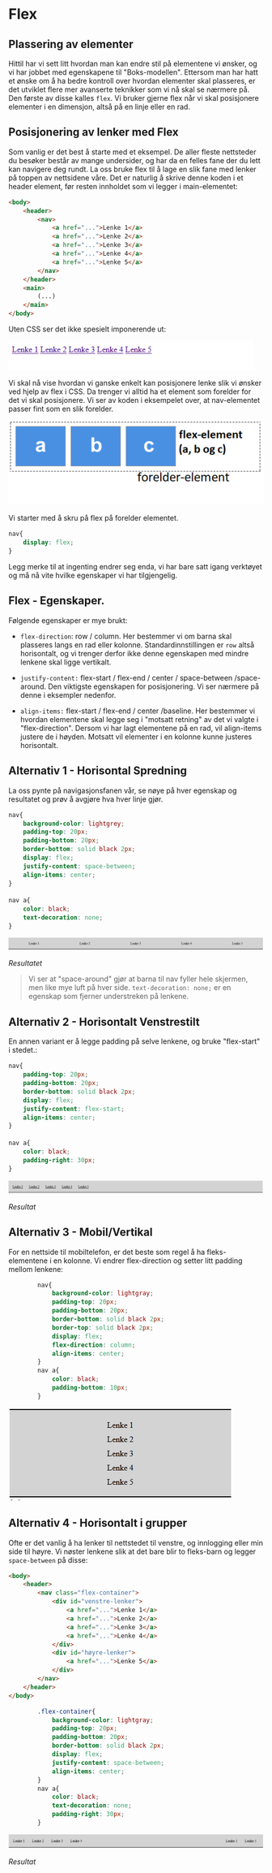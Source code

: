 # Flex

## Plassering av elementer

Hittil har vi sett litt hvordan man kan endre stil på elementene vi ønsker, og vi har jobbet med egenskapene til "Boks-modellen". Ettersom man har hatt et ønske om å ha bedre kontroll over hvordan elementer skal plasseres, er det utviklet flere mer avanserte teknikker som vi nå skal se nærmere på. Den første av disse kalles `flex`. Vi bruker gjerne flex når vi skal posisjonere elementer i en dimensjon, altså på en linje eller en rad. 


## Posisjonering av lenker med Flex

Som vanlig er det best å starte med et eksempel. De aller fleste nettsteder du besøker består av mange undersider, og har da en felles fane der du lett kan navigere deg rundt. La oss bruke flex til å lage en slik fane med lenker på toppen av nettsidene våre. Det er naturlig å skrive denne koden i et header element, før resten innholdet som vi legger i main-elementet:

```HTML
<body>
    <header>
        <nav>
            <a href="...">Lenke 1</a>
            <a href="...">Lenke 2</a>
            <a href="...">Lenke 3</a>
            <a href="...">Lenke 4</a>
            <a href="...">Lenke 5</a>
        </nav>
    </header>
    <main>
        (...)
    </main>
</body>
```
Uten CSS ser det ikke spesielt imponerende ut:

![alt text](./bilder/3_4%20flex/navbar1.png)

Vi skal nå vise hvordan vi ganske enkelt kan posisjonere lenke slik vi ønsker ved hjelp av flex i CSS. Da trenger vi alltid ha et element som forelder for det vi skal posisjonere. Vi ser av koden i eksempelet over, at nav-elementet passer fint som en slik forelder.

![alt text](./bilder/3_4%20flex/flexboks.png)

Vi starter med å skru på flex på forelder elementet.

```CSS
nav{
    display: flex;
}
```

Legg merke til at ingenting endrer seg enda, vi har bare satt igang verktøyet og må nå vite hvilke egenskaper vi har tilgjengelig.

## Flex - Egenskaper.

Følgende egenskaper er mye brukt:

* `flex-direction`: row / column. Her bestemmer vi om barna skal plasseres langs en rad eller kolonne. Standardinnstillingen er `row` altså horisontalt, og vi trenger derfor ikke denne egenskapen med mindre lenkene skal ligge vertikalt.

* `justify-content:` flex-start / flex-end / center / space-between /space-around. Den viktigste egenskapen for posisjonering. Vi ser nærmere på denne i eksempler nedenfor.

* `align-items:` flex-start / flex-end / center /baseline. Her bestemmer vi hvordan elementene skal legge seg i "motsatt retning" av det vi valgte i "flex-direction". Dersom vi har lagt elementene på en rad, vil align-items justere de i høyden. Motsatt vil elementer i en kolonne kunne justeres horisontalt. 

## Alternativ 1 - Horisontal Spredning

La oss pynte på navigasjonsfanen vår, se nøye på hver egenskap og resultatet og prøv å avgjøre hva hver linje gjør.

```CSS
nav{
    background-color: lightgrey;
    padding-top: 20px;
    padding-bottom: 20px;
    border-bottom: solid black 2px;
    display: flex;
    justify-content: space-between;
    align-items: center;
}

nav a{
    color: black;
    text-decoration: none;
}
```

![alt text](./bilder/3_4%20flex/navbar2.png)

*Resultatet*

> Vi ser at "space-around" gjør at barna til nav fyller hele skjermen, men like mye luft på 
> hver side. `text-decoration: none;` er en egenskap som fjerner understreken på lenkene. 

## Alternativ 2 - Horisontalt Venstrestilt

En annen variant er å legge padding på selve lenkene, og bruke "flex-start" i stedet.:

```CSS
nav{
    padding-top: 20px;
    padding-bottom: 20px;
    border-bottom: solid black 2px;
    display: flex;
    justify-content: flex-start;
    align-items: center;
}

nav a{
    color: black;
    padding-right: 30px;
}
```
![alt text](./bilder/3_4%20flex/navbar3.png)

*Resultat*

## Alternativ 3 - Mobil/Vertikal

For en nettside til mobiltelefon, er det beste som regel å ha fleks-elementene i en kolonne. Vi endrer flex-direction og setter litt padding mellom lenkene:

```CSS
        nav{
            background-color: lightgray;
            padding-top: 20px;
            padding-bottom: 20px;
            border-bottom: solid black 2px;
            border-top: solid black 2px;
            display: flex;
            flex-direction: column;
            align-items: center;
        }  
        nav a{
            color: black;
            padding-bottom: 10px;
        }
```
![alt text](./bilder/3_4%20flex/navbar5.png)

## Alternativ 4 - Horisontalt i grupper

Ofte er det vanlig å ha lenker til nettstedet til venstre, og innlogging eller min side til høyre. Vi nøster lenkene slik at det bare blir to fleks-barn og legger `space-between` på disse:

```HTML
<body>
    <header>
        <nav class="flex-container">
            <div id="venstre-lenker">
                <a href="...">Lenke 1</a>
                <a href="...">Lenke 2</a>
                <a href="...">Lenke 3</a>
                <a href="...">Lenke 4</a>
            </div>
            <div id="høyre-lenker">
                <a href="...">Lenke 5</a>
            </div>
        </nav>
    </header>
</body>
```

```CSS
        .flex-container{
            background-color: lightgray;
            padding-top: 20px;
            padding-bottom: 20px;
            border-bottom: solid black 2px;
            display: flex;
            justify-content: space-between;
            align-items: center;
        }  
        nav a{
            color: black;
            text-decoration: none;
            padding-right: 30px;
        }
```

![alt text](./bilder/3_4%20flex/navbar4.png)

*Resultat*

